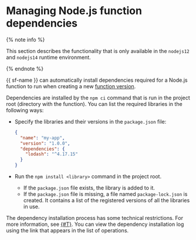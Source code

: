 # Managing Node.js function dependencies

{% note info %}

This section describes the functionality that is only available in the `nodejs12` and `nodejs14` runtime environment.

{% endnote %}

{{ sf-name }} can automatically install dependencies required for a Node.js function to run when creating a new [function version](../../operations/function/version-manage.md#func-version-create).

Dependencies are installed by the `npm ci` command that is run in the project root (directory with the function). You can list the required libraries in the following ways:

* Specify the libraries and their versions in the `package.json` file:

    ```json
    {
      "name": "my-app",
      "version": "1.0.0",
      "dependencies": {
        "lodash": "^4.17.15"
      }
    }
    ```

* Run the `npm install <library>` command in the project root.
    * If the `package.json` file exists, the library is added to it.
    * If the `package.json` file is missing, a file named `package-lock.json` is created. It contains a list of the registered versions of all the libraries in use.

The dependency installation process has some technical restrictions. For more information, see [{#T}](../../concepts/limits.md). You can view the dependency installation log using the link that appears in the list of operations.

